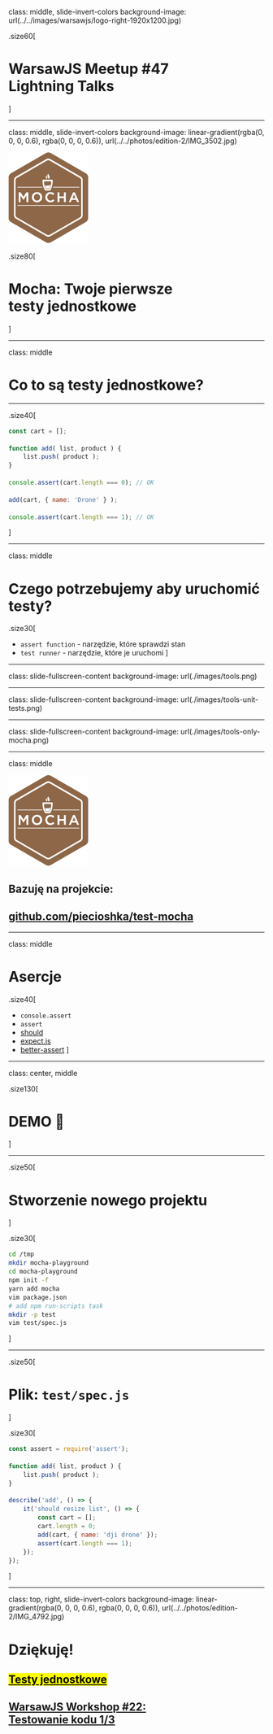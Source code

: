 class: middle, slide-invert-colors
background-image: url(../../images/warsawjs/logo-right-1920x1200.jpg)

.size60[
# WarsawJS Meetup #47 <br/><span class="slim">Lightning Talks</span>
]

---

class: middle, slide-invert-colors
background-image: linear-gradient(rgba(0, 0, 0, 0.6), rgba(0, 0, 0, 0.6)), url(../../photos/edition-2/IMG_3502.jpg)

![](./images/logo-mocha.png)

.size80[
# <span class="slim">Mocha</span>: Twoje pierwsze<br/>testy jednostkowe
]

---

class: middle

# Co to są <span class="slim">testy jednostkowe</span>?

---

.size40[
```js
const cart = [];

function add( list, product ) {
    list.push( product );
}

console.assert(cart.length === 0); // OK

add(cart, { name: 'Drone' } );

console.assert(cart.length === 1); // OK
```
]

---

class: middle

# Czego potrzebujemy aby uruchomić testy?

.size30[
* `assert function` - narzędzie, które sprawdzi stan
* `test runner` - narzędzie, które je uruchomi
]

---

class: slide-fullscreen-content
background-image: url(./images/tools.png)

---

class: slide-fullscreen-content
background-image: url(./images/tools-unit-tests.png)

---

class: slide-fullscreen-content
background-image: url(./images/tools-only-mocha.png)

---

class: middle

![](./images/logo-mocha.png)

## Bazuję na projekcie:
## [github.com/piecioshka/test-mocha](https://github.com/piecioshka/test-mocha)

---

class: middle

# Asercje

.size40[
* `console.assert`
* `assert`
* [should](http://npmjs.com/package/should)
* [expect.js](http://npmjs.com/package/expect.js)
* [better-assert](https://www.npmjs.com/package/better-assert)
]

---

class: center, middle

.size130[
# DEMO 🎊
]

---

.size50[
# Stworzenie nowego projektu
]

.size30[
```bash
cd /tmp
mkdir mocha-playground
cd mocha-playground
npm init -f
yarn add mocha
vim package.json
# add npm run-scripts task
mkdir -p test
vim test/spec.js
```
]

---

.size50[
# Plik: `test/spec.js`
]

.size30[
```js
const assert = require('assert');

function add( list, product ) {
    list.push( product );
}

describe('add', () => {
    it('should resize list', () => {
        const cart = [];
        cart.length = 0;
        add(cart, { name: 'dji drone' });
        assert(cart.length === 1);
    });
});
```
]

---

class: top, right, slide-invert-colors
background-image: linear-gradient(rgba(0, 0, 0, 0.6), rgba(0, 0, 0, 0.6)), url(../../photos/edition-2/IMG_4792.jpg)

# Dziękuję!

## [<mark>Testy jednostkowe</mark>](https://www.facebook.com/events/202711777098053/)
## [WarsawJS Workshop #22:<br/>Testowanie kodu 1/3](https://www.facebook.com/events/202711777098053/)
